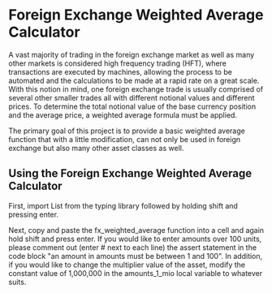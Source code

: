 # Foreign Exchange Weighted Average Calculator
A vast majority of trading in the foreign exchange market as well as many other markets is  considered high frequency trading (HFT), where transactions are executed by machines, allowing the process to be automated and the calculations to be made at a rapid rate on a great scale.  With this notion in mind, one foreign exchange trade is usually comprised of several other smaller trades all with different notional values and different prices.  To determine the total notional value of the base currency position and the average price, a weighted average formula must be  applied.

The primary goal of this project is to provide a basic weighted average function that with a little modification, can not only be used in foreign exchange but also many other asset classes as well.

## Using the Foreign Exchange Weighted Average Calculator
First, import List from the typing library followed by holding shift and pressing enter.

Next, copy and paste the fx_weighted_average function into a cell and again hold shift and press enter.  If you would like to enter amounts over 100 units, please comment out (enter # next to each line) the assert statement in the code block "an amount in amounts must be between 1 and 100".  In addition, if you would like to change the multiplier value of the asset, modify the constant value of 1,000,000 in the amounts_1_mio local variable to whatever suits.
